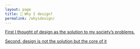 ```yaml
---
layout: page
title: 🎲 Why I design? 
permalink: /whyidesign/
---
```


[First I thought of design as the solution to my society’s problems.](whyidesign1.html) 

[Second, design is not the solution but the core of it](whyidesign2.html) 
